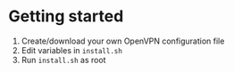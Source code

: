 # Getting started

1. Create/download your own OpenVPN configuration file
2. Edit variables in `install.sh`
3. Run `install.sh` as root
